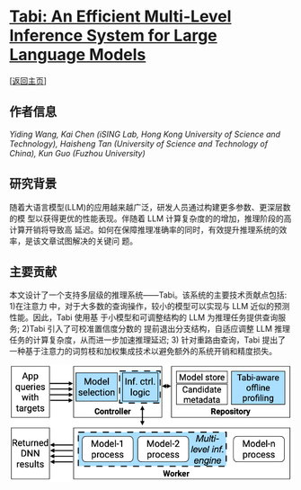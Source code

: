 # [Tabi: An Efficient Multi-Level Inference System for Large Language Models](https://doi.org/10.1145/3552326.3587438)

\[[返回主页](https://github.com/withhaotian/awesome-edge-AI-papers.git)\]

## 作者信息
*Yiding Wang, Kai Chen (iSING Lab, Hong Kong University of Science and Technology), Haisheng Tan (University of Science and Technology of China), Kun Guo (Fuzhou University)*

## 研究背景
随着大语言模型(LLM)的应用越来越广泛，研发人员通过构建更多参数、更深层数的模 型以获得更优的性能表现。伴随着 LLM 计算复杂度的的增加，推理阶段的高计算开销将导致高 延迟。如何在保障推理准确率的同时，有效提升推理系统的效率，是该文章试图解决的关键问 题。

## 主要贡献
本文设计了一个支持多层级的推理系统——Tabi。该系统的主要技术贡献点包括: 1)在注意力 中，对于大多数的查询操作，较小的模型可以实现与 LLM 近似的预测性能。因此，Tabi 使用基 于小模型和可调整结构的 LLM 为推理任务提供查询服务; 2)Tabi 引入了可校准置信度分数的 提前退出分支结构，自适应调整 LLM 推理任务的计算复杂度，从而进一步加速推理延迟; 3) 针对重路由查询，Tabi 提出了一种基于注意力的词剪枝和加权集成技术以避免额外的系统开销和精度损失。

![tabi](../../figs/eurosys23-tabi.png)